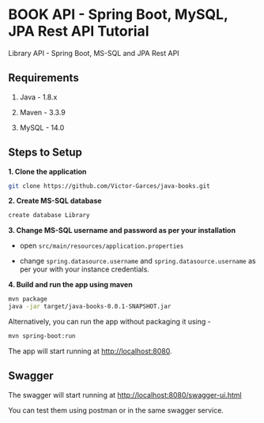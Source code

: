# BOOK API - Spring Boot, MySQL, JPA Rest API Tutorial

Library API - Spring Boot, MS-SQL and JPA Rest API

## Requirements

1. Java - 1.8.x

2. Maven - 3.3.9

3. MySQL - 14.0    

## Steps to Setup

**1. Clone the application**

```bash
git clone https://github.com/Victor-Garces/java-books.git
```

**2. Create MS-SQL database**

```bash
create database Library
```

**3. Change MS-SQL username and password as per your installation**

+ open `src/main/resources/application.properties`

+ change `spring.datasource.username` and `spring.datasource.username` as per your with your instance credentials.

**4. Build and run the app using maven**

```bash
mvn package
java -jar target/java-books-0.0.1-SNAPSHOT.jar
```

Alternatively, you can run the app without packaging it using -

```bash
mvn spring-boot:run
```

The app will start running at <http://localhost:8080>.

## Swagger

The swagger will start running at <http://localhost:8080/swagger-ui.html>

You can test them using postman or in the same swagger service.
